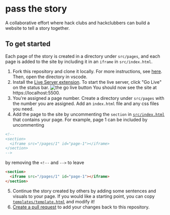 # pass the story

A collaborative effort where hack clubs and hackclubbers can build a website to tell a story together.

## To get started

Each page of the story is created in a directory under `src/pages`, and each page is added to the site by including it in an `iframe` in `src/index.html`.

1. Fork this repository and clone it locally. For more instructions, see [here](https://docs.github.com/en/get-started/quickstart/fork-a-repo). Then, open the directory in vscode.
2. Install the [Live Server extension](https://marketplace.visualstudio.com/items?itemName=ritwickdey.LiveServer). To start the live server, click "Go Live" on the status bar.
   ![the go live button](golive.png)
   You should now see the site at https://localhost:5500.
3. You're assigned a page number. Create a directory under `src/pages` with the number you are assigned. Add an `index.html` file and any css files you need.
4. Add the page to the site by uncommenting the `section` in [`src/index.html`](https://github.com/maggie-j-liu/story/blob/main/src/index.html) that contains your page. For example, page 1 can be included by uncommenting

```html
<!--
<section>
  <iframe src="/pages/1" id="page-1"></iframe>
</section>
-->
```

by removing the `<!--` and `-->` to leave

```html
<section>
  <iframe src="/pages/1" id="page-1"></iframe>
</section>
```

5. Continue the story created by others by adding some sentences and visuals to your page. If you would like a starting point, you can copy [`templates/template.html`](https://github.com/maggie-j-liu/story/blob/main/templates/template.html) and modify it!
6. [Create a pull request](https://docs.github.com/en/pull-requests/collaborating-with-pull-requests/proposing-changes-to-your-work-with-pull-requests/creating-a-pull-request) to add your changes back to this repository.
